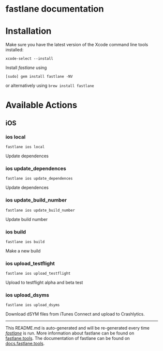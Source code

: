 fastlane documentation
================
# Installation

Make sure you have the latest version of the Xcode command line tools installed:

```
xcode-select --install
```

Install _fastlane_ using
```
[sudo] gem install fastlane -NV
```
or alternatively using `brew install fastlane`

# Available Actions
## iOS
### ios local
```
fastlane ios local
```
Update dependences
### ios update_dependences
```
fastlane ios update_dependences
```
Update dependences
### ios update_build_number
```
fastlane ios update_build_number
```
Update build number
### ios build
```
fastlane ios build
```
Make a new build
### ios upload_testflight
```
fastlane ios upload_testflight
```
Upload to testflight alpha and beta test
### ios upload_dsyms
```
fastlane ios upload_dsyms
```
Download dSYM files from iTunes Connect and upload to Crashlytics.

----

This README.md is auto-generated and will be re-generated every time [_fastlane_](https://fastlane.tools) is run.
More information about fastlane can be found on [fastlane.tools](https://fastlane.tools).
The documentation of fastlane can be found on [docs.fastlane.tools](https://docs.fastlane.tools).
